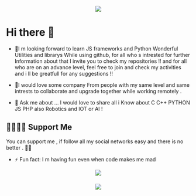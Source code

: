 
<!--![](banner2.png)![banner3V_SparkVideo](https://user-images.githubusercontent.com/92758198/145459838-869a3610-e494-49bf-85eb-865f0f34cab3.gif)-->
<!--<img src="https://user-images.githubusercontent.com/92758198/145459838-869a3610-e494-49bf-85eb-865f0f34cab3.gif" width="750" >-->

<p align="center">
  <img src="https://user-images.githubusercontent.com/92758198/145459838-869a3610-e494-49bf-85eb-865f0f34cab3.gif">
</p>

# Hi there 👋

- 🌱I m looking forward to learn JS frameworks and Python Wonderful Utilities and librarys While using github, for all who s intrested for further Information about that I invite you to check my repositories !!
and for all who are on an advance level, feel free to join and check my activities and i ll be greatfull for any suggestions !!

- 👯I would love some company From people with my same level and same intrests to collaborate and upgrade together while working remotely .

- 💬 Ask me about ...
I would love to share all i Know about C C++ PYTHON JS PHP also Robotics and IOT or AI !

## 🤜🏻🤛🏻 Support Me

You can support me , if follow all my social networks easy and there is no better  . 🙏🏻
- ⚡ Fun fact: I m having fun even when code makes me mad

<p align="center">
  <img src="https://github-readme-stats.vercel.app/api?username=otman-dev&show_icons=true&theme=radical">

<p align="center">
<a  href="https://github.com/otman-dev">
  <img align="center" style="margin:0.5rem" src="https://github-readme-stats.vercel.app/api/top-langs/?username=otman-dev&langs_count=8&theme=radical" />
</a>
 </p>
  


